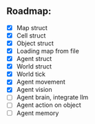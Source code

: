 ## Roadmap:
- [x] Map struct
- [x] Cell struct
- [x] Object struct
- [x] Loading map from file
- [x] Agent struct
- [x] World struct
- [x] World tick
- [x] Agent movement
- [x] Agent vision
- [ ] Agent brain, integrate llm
- [ ] Agent action on object
- [ ] Agent memory
